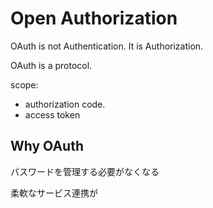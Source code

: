 # Open Authorization

OAuth is not Authentication.
It is Authorization.

OAuth is a protocol.

scope:

- authorization code.
- access token

## Why OAuth

パスワードを管理する必要がなくなる

柔軟なサービス連携が